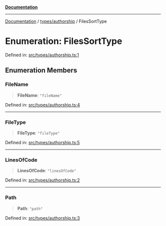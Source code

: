 [**Documentation**](../../../README.md)

***

[Documentation](../../../README.md) / [types/authorship](../README.md) / FilesSortType

# Enumeration: FilesSortType

Defined in: [src/types/authorship.ts:1](https://github.com/joeng03/RepoSense/blob/3f722058ea4a4c6de9dfb6b764fc6baf0e159e62/frontend/src/types/authorship.ts#L1)

## Enumeration Members

### FileName

> **FileName**: `"fileName"`

Defined in: [src/types/authorship.ts:4](https://github.com/joeng03/RepoSense/blob/3f722058ea4a4c6de9dfb6b764fc6baf0e159e62/frontend/src/types/authorship.ts#L4)

***

### FileType

> **FileType**: `"fileType"`

Defined in: [src/types/authorship.ts:5](https://github.com/joeng03/RepoSense/blob/3f722058ea4a4c6de9dfb6b764fc6baf0e159e62/frontend/src/types/authorship.ts#L5)

***

### LinesOfCode

> **LinesOfCode**: `"linesOfCode"`

Defined in: [src/types/authorship.ts:2](https://github.com/joeng03/RepoSense/blob/3f722058ea4a4c6de9dfb6b764fc6baf0e159e62/frontend/src/types/authorship.ts#L2)

***

### Path

> **Path**: `"path"`

Defined in: [src/types/authorship.ts:3](https://github.com/joeng03/RepoSense/blob/3f722058ea4a4c6de9dfb6b764fc6baf0e159e62/frontend/src/types/authorship.ts#L3)
